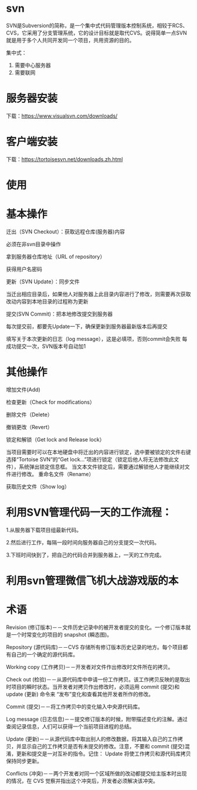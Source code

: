 # svn
SVN是Subversion的简称，是一个集中式代码管理版本控制系统，相较于RCS、CVS，它采用了分支管理系统，它的设计目标就是取代CVS。说得简单一点SVN就是用于多个人共同开发同一个项目，共用资源的目的。

集中式：
1. 需要中心服务器
2. 需要联网

# 服务器安装
下载：https://www.visualsvn.com/downloads/

# 客户端安装
下载：https://tortoisesvn.net/downloads.zh.html

# 使用
# 基本操作
迁出（SVN Checkout）：获取远程仓库(服务器)内容

必须在非svn目录中操作

拿到服务器仓库地址（URL of repository）

获得用户名密码

更新（SVN Update）：同步文件

当迁出相应目录后，如果他人对服务器上此目录内容进行了修改，则需要再次获取改动内容到本地目录的过程称为更新

提交(SVN Commit)：把本地修改提交到服务器

每次提交前，都要先Update一下，确保更新到服务器最新版本后再提交

填写关于本次更新的日志（log message），这是必填项，否则commit会失败
每成功提交一次，SVN版本号自动加1

# 其他操作
增加文件(Add)

检查更新（Check for modifications）

删除文件（Delete）

撤销更改（Revert）

锁定和解锁（Get lock and Release lock）

当项目需要时可以在本地硬盘中将迁出的内容进行锁定，选中要被锁定的文件右键选择“Tortoise SVN”的“Get lock…”项进行锁定（锁定后他人将无法修改此文件），系统弹出锁定信息框。 当文本文件锁定后，需要通过解锁他人才能继续对文件进行修改。
重命名文件（Rename）

获取历史文件（Show log）

# 利用SVN管理代码一天的工作流程：
1.从服务器下载项目组最新代码。

2.然后进行工作，每隔一段时间向服务器自己的分支提交一次代码。

3.下班时间快到了，把自己的代码合并到服务器上，一天的工作完成。

# 利用svn管理微信飞机大战游戏版的本
# 术语
Revision (修订版本)－－文件历史记录中的被开发者提交的变化。一个修订版本就是一个时常变化的项目的 snapshot (瞬态图)。

Repository (源代码库)－－CVS 存储所有修订版本历史记录的地方。每个项目都有自己的一个确定的源代码库。

Working copy (工作拷贝)－－开发者对文件作出修改时文件所在的拷贝。

Check out (检验)－－从源代码库中申请一份工作拷贝。该工作拷贝反映的是取出时项目的瞬时状态。当开发者对拷贝作出修改时，必须运用 commit (提交)和 update (更新) 命令来 “发布”变化和查看其他开发者所作的修改。

Commit (提交)－－将工作拷贝中的变化输入中央源代码库。

Log message (日志信息)－－提交修订版本的时候，附带描述变化的注解。通过查阅记录信息，人们可以获得一个当前项目进程的总结。

Update (更新)－－从源代码库中取出别人的修改数据，将其输入自己的工作拷贝，并显示自己的工作拷贝是否有未提交的修改。注意，不要和 commit (提交)混淆，更新和提交是一对互补的指令。记住： Update 将使工作拷贝和源代码库拷贝保持同步更新。

Conflicts (冲突)－－两个开发者对同一个区域所做的改动都提交给主版本时出现的情况，在 CVS 觉察并指出这个冲突后，开发者必须解决该冲突。
